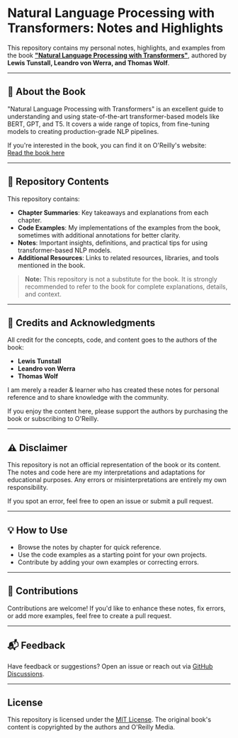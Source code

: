 # Natural Language Processing with Transformers: Notes and Highlights

This repository contains my personal notes, highlights, and examples from the book [**"Natural Language Processing with Transformers"**](https://www.oreilly.com/library/view/natural-language-processing/9781098136789/), authored by **Lewis Tunstall, Leandro von Werra, and Thomas Wolf**.

---

## 📘 About the Book

"Natural Language Processing with Transformers" is an excellent guide to understanding and using state-of-the-art transformer-based models like BERT, GPT, and T5. It covers a wide range of topics, from fine-tuning models to creating production-grade NLP pipelines.

If you're interested in the book, you can find it on O'Reilly's website:  
[Read the book here](https://www.oreilly.com/library/view/natural-language-processing/9781098136789/)

---

## 📂 Repository Contents

This repository contains:

- **Chapter Summaries**: Key takeaways and explanations from each chapter.  
- **Code Examples**: My implementations of the examples from the book, sometimes with additional annotations for better clarity.  
- **Notes**: Important insights, definitions, and practical tips for using transformer-based NLP models.  
- **Additional Resources**: Links to related resources, libraries, and tools mentioned in the book.

> **Note:** This repository is not a substitute for the book. It is strongly recommended to refer to the book for complete explanations, details, and context.

---

## 🚨 Credits and Acknowledgments

All credit for the concepts, code, and content goes to the authors of the book:  

- **Lewis Tunstall**  
- **Leandro von Werra**  
- **Thomas Wolf**  

I am merely a reader & learner who has created these notes for personal reference and to share knowledge with the community.  

If you enjoy the content here, please support the authors by purchasing the book or subscribing to O'Reilly.  

---

## ⚠️ Disclaimer

This repository is not an official representation of the book or its content. The notes and code here are my interpretations and adaptations for educational purposes. Any errors or misinterpretations are entirely my own responsibility.  

If you spot an error, feel free to open an issue or submit a pull request.

---

## 💡 How to Use

- Browse the notes by chapter for quick reference.  
- Use the code examples as a starting point for your own projects.  
- Contribute by adding your own examples or correcting errors.  

---

## 🤝 Contributions

Contributions are welcome! If you'd like to enhance these notes, fix errors, or add more examples, feel free to create a pull request.

---

## 📬 Feedback

Have feedback or suggestions? Open an issue or reach out via [GitHub Discussions](https://github.com/shristigautam13/NLP-with-Transformers/discussions).

---

## License

This repository is licensed under the [MIT License](LICENSE). The original book's content is copyrighted by the authors and O'Reilly Media.

